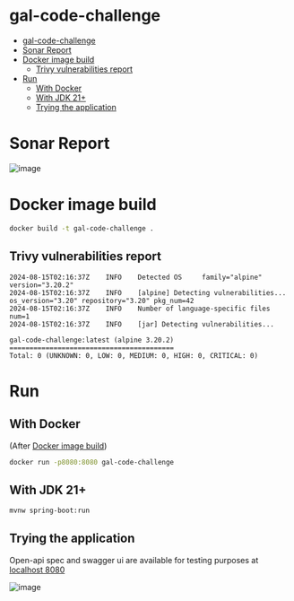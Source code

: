 # gal-code-challenge

- [gal-code-challenge](#gal-code-challenge)
- [Sonar Report](#sonar-report)
- [Docker image build](#docker-image-build)
  - [Trivy vulnerabilities report](#trivy-vulnerabilities-report)
- [Run](#run)
  - [With Docker](#with-docker)
  - [With JDK 21+](#with-jdk-21)
  - [Trying the application](#trying-the-application)


# Sonar Report
![image](https://github.com/user-attachments/assets/8ddbd5b3-fccf-4997-b2ca-dbe30e6aa21b)

# Docker image build

```bash
docker build -t gal-code-challenge .
```

## Trivy vulnerabilities report

```
2024-08-15T02:16:37Z    INFO    Detected OS     family="alpine" version="3.20.2"
2024-08-15T02:16:37Z    INFO    [alpine] Detecting vulnerabilities...   os_version="3.20" repository="3.20" pkg_num=42
2024-08-15T02:16:37Z    INFO    Number of language-specific files       num=1
2024-08-15T02:16:37Z    INFO    [jar] Detecting vulnerabilities...

gal-code-challenge:latest (alpine 3.20.2)
=========================================
Total: 0 (UNKNOWN: 0, LOW: 0, MEDIUM: 0, HIGH: 0, CRITICAL: 0)
```

# Run

## With Docker

(After [Docker image build](#docker-image-build))

```bash
docker run -p8080:8080 gal-code-challenge
```

## With JDK 21+

```bash
mvnw spring-boot:run
```

## Trying the application

Open-api spec and swagger ui are available for testing purposes at [localhost 8080](http://localhost:8080/swagger-ui.html)

![image](https://github.com/user-attachments/assets/3b7223c8-bcc6-4cf5-a202-1f4de6316e24)


